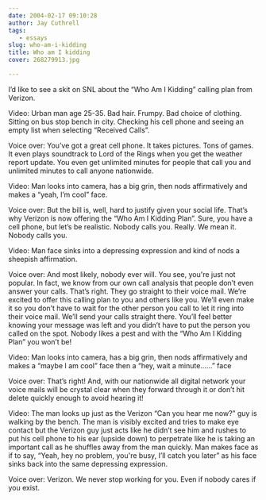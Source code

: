 ```yaml
---
date: 2004-02-17 09:10:28
author: Jay Cuthrell
tags:
   - essays
slug: who-am-i-kidding
title: Who am I kidding
cover: 268279913.jpg

---
```



I’d like to see a skit on SNL about the “Who Am I Kidding” calling plan from Verizon.

Video: Urban man age 25-35. Bad hair. Frumpy. Bad choice of clothing. Sitting on bus stop bench in city. Checking his cell phone and seeing an empty list when selecting “Received Calls”.

Voice over: You’ve got a great cell phone. It takes pictures. Tons of games. It even plays soundtrack to Lord of the Rings when you get the weather report update. You even get unlimited minutes for people that call you and unlimited minutes to call anyone nationwide.

Video: Man looks into camera, has a big grin, then nods affirmatively and makes a “yeah, I’m cool” face.

Voice over: But the bill is, well, hard to justify given your social life. That’s why Verizon is now offering the “Who Am I Kidding Plan”. Sure, you have a cell phone, but let’s be realistic. Nobody calls you. Really. We mean it. Nobody calls you.

Video: Man face sinks into a depressing expression and kind of nods a sheepish affirmation.

Voice over: And most likely, nobody ever will. You see, you're just not popular. In fact, we know from our own call analysis that people don’t even answer your calls. That’s right. They go straight to their voice mail. We’re excited to offer this calling plan to you and others like you. We’ll even make it so you don’t have to wait for the other person you call to let it ring into their voice mail. We’ll send your calls straight there. You’ll feel better knowing your message was left and you didn’t have to put the person you called on the spot. Nobody likes a pest and with the “Who Am I Kidding Plan” you won’t be!

Video: Man looks into camera, has a big grin, then nods affirmatively and makes a “maybe I am cool” face then a “hey, wait a minute……” face

Voice over: That’s right! And, with our nationwide all digital network your voice mails will be crystal clear when they forward through it or don’t hit delete quickly enough to avoid hearing it!

Video: The man looks up just as the Verizon “Can you hear me now?” guy is walking by the bench. The man is visibly excited and tries to make eye contact but the Verizon guy just acts like he didn’t see him and rushes to put his cell phone to his ear (upside down) to perpetrate like he is taking an important call as he shuffles away from the man quickly. Man makes face as if to say, “Yeah, hey no problem, you're busy, I’ll catch you later” as his face sinks back into the same depressing expression.

Voice over: Verizon. We never stop working for you. Even if nobody cares if you exist.

